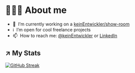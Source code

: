 # 🧑🏻‍💻 About me

- 💪 &nbsp;I’m currently working on a [keinEntwickler/show-room](https://github.com/keinEntwickler/show-room)
- ℹ️ &nbsp;I’m open for cool freelance projects
- 📫 &nbsp;How to reach me: [@keinEntwickler](https://twitter.com/keinEntwickler) or <a rel="me" href="[https://fosstodon.org/@gk](https://www.linkedin.com/in/marco-lombardi-nixdev/)r">LinkedIn</a>


## ↗️ My Stats

[![GitHub Streak](http://github-readme-streak-stats.herokuapp.com?user=keinEntwickler&theme=neon-dark)](https://git.io/streak-stats)
